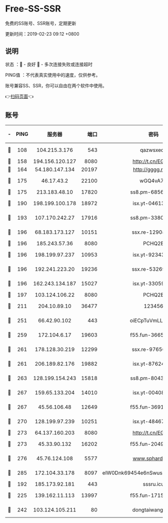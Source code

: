 # Free-SS-SSR

免费的SS账号、SSR账号，定期更新

更新时间：2019-02-23 09:12 +0800

## 说明

状态     ：🙂 - 良好 🙁 - 多次连接失败或连接超时

PING值   ：不代表真实使用中的速度，仅供参考。

账号兼容SS、SSR，你可以自由在两个软件中使用。

👉[扫码页面](https://liesauer.github.io/free-ss-ssr.github.io/)👈

## 账号

|-|PING|服务器|端口|密码|加密方式|区域|
|:----:|:----:|:-----:|-----:|:----:|:----:|:----:|
|🙂|108|104.215.3.176|543|qazwsxedc|aes-256-gcm|JP|
|🙂|158|194.156.120.127|8080|http://t.cn/EGJIyrl|rc4-md5|RU|
|🙂|164|54.180.147.134|20197|http://gggg.rocks|chacha20|KR|
|🙂|175|46.17.43.2|22100|wGQ4vA7D|aes-256-gcm|RU|
|🙂|175|213.183.48.10|17820|ss8.pm-68560247|rc4-md5|RU|
|🙂|190|198.199.100.178|18972|isx.yt-04613633|aes-256-cfb|US|
|🙂|193|107.170.242.27|17916|ss8.pm-33807942|aes-256-cfb|US|
|🙂|196|68.183.173.127|10151|ssx.re-12908740|aes-256-cfb|US|
|🙂|196|185.243.57.36|8080|PCHQ2E|rc4-md5|US|
|🙂|196|198.199.97.237|10953|isx.yt-92343390|aes-256-cfb|US|
|🙂|196|192.241.223.20|19236|ssx.re-53269147|aes-256-cfb|US|
|🙂|196|162.243.134.187|15027|isx.yt-33059042|aes-256-cfb|US|
|🙂|197|103.124.106.22|8080|PCHQ2E|rc4-md5|US|
|🙂|211|204.10.89.10|36477|123456|aes-256-cfb|US|
|🙂|251|66.42.90.102|443|oiECpTuVmLLxk4Ts|aes-256-cfb|US|
|🙂|259|172.104.6.17|19603|f55.fun-36655557|aes-256-cfb|US|
|🙂|261|178.128.30.219|12299|ssx.re-97656059|aes-256-cfb|SG|
|🙂|261|206.189.82.176|19882|isx.yt-87624170|aes-256-cfb|SG|
|🙂|263|128.199.154.243|15818|ss8.pm-80438797|aes-256-cfb|SG|
|🙂|267|159.65.133.204|14010|isx.yt-00408071|aes-256-cfb|SG|
|🙂|267|45.56.106.48|12649|f55.fun-36914510|aes-256-cfb|US|
|🙂|270|128.199.97.239|10251|isx.yt-48467952|aes-256-cfb|SG|
|🙂|273|64.137.160.203|8080|http://t.cn/EGJIyrl|rc4-md5|CA|
|🙂|273|45.33.90.132|16202|f55.fun-20490140|aes-256-cfb|US|
|🙂|276|45.76.124.108|5577|www.sphard.com|aes-256-cfb|AU|
|🙂|285|172.104.33.178|8097|eIW0Dnk69454e6nSwuspv9DmS201tQ0D|aes-256-cfb|SG|
|🙂|192|185.173.92.181|443|sssru.icu|rc4-md5|RU|
|🙂|225|139.162.11.113|13997|f55.fun-17151617|aes-256-cfb|SG|
|🙁|242|103.124.105.211|80|dongtaiwang.com|aes-256-cfb|US|
